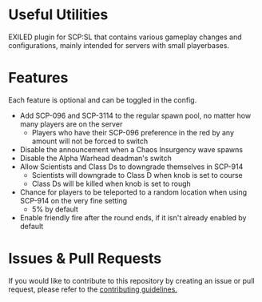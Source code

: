 # Useful Utilities
 EXILED plugin for SCP:SL that contains various gameplay changes and configurations, mainly intended for servers with small playerbases.

# Features
Each feature is optional and can be toggled in the config.
- Add SCP-096 and SCP-3114 to the regular spawn pool, no matter how many players are on the server
  - Players who have their SCP-096 preference in the red by any amount will not be forced to switch
- Disable the announcement when a Chaos Insurgency wave spawns
- Disable the Alpha Warhead deadman's switch
- Allow Scientists and Class Ds to downgrade themselves in SCP-914
  - Scientists will downgrade to Class D when knob is set to course
  - Class Ds will be killed when knob is set to rough
- Chance for players to be teleported to a random location when using SCP-914 on the very fine setting
  - 5% by default
- Enable friendly fire after the round ends, if it isn't already enabled by default

# Issues & Pull Requests
 If you would like to contribute to this repository by creating an issue or pull request, please refer to the [contributing guidelines.](https://lambdagaming.github.io/contributing.html)
